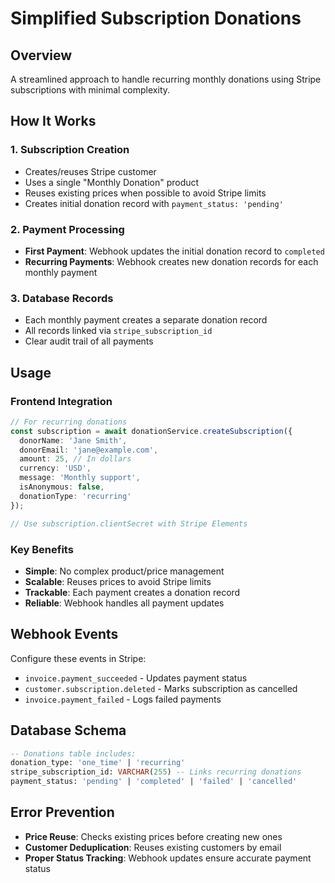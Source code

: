# Simplified Subscription Donations

## Overview

A streamlined approach to handle recurring monthly donations using Stripe subscriptions with minimal complexity.

## How It Works

### 1. Subscription Creation
- Creates/reuses Stripe customer
- Uses a single "Monthly Donation" product
- Reuses existing prices when possible to avoid Stripe limits
- Creates initial donation record with `payment_status: 'pending'`

### 2. Payment Processing
- **First Payment**: Webhook updates the initial donation record to `completed`
- **Recurring Payments**: Webhook creates new donation records for each monthly payment

### 3. Database Records
- Each monthly payment creates a separate donation record
- All records linked via `stripe_subscription_id`
- Clear audit trail of all payments

## Usage

### Frontend Integration
```typescript
// For recurring donations
const subscription = await donationService.createSubscription({
  donorName: 'Jane Smith',
  donorEmail: 'jane@example.com',
  amount: 25, // In dollars
  currency: 'USD',
  message: 'Monthly support',
  isAnonymous: false,
  donationType: 'recurring'
});

// Use subscription.clientSecret with Stripe Elements
```

### Key Benefits
- **Simple**: No complex product/price management
- **Scalable**: Reuses prices to avoid Stripe limits
- **Trackable**: Each payment creates a donation record
- **Reliable**: Webhook handles all payment updates

## Webhook Events

Configure these events in Stripe:
- `invoice.payment_succeeded` - Updates payment status
- `customer.subscription.deleted` - Marks subscription as cancelled
- `invoice.payment_failed` - Logs failed payments

## Database Schema

```sql
-- Donations table includes:
donation_type: 'one_time' | 'recurring'
stripe_subscription_id: VARCHAR(255) -- Links recurring donations
payment_status: 'pending' | 'completed' | 'failed' | 'cancelled'
```

## Error Prevention

- **Price Reuse**: Checks existing prices before creating new ones
- **Customer Deduplication**: Reuses existing customers by email
- **Proper Status Tracking**: Webhook updates ensure accurate payment status